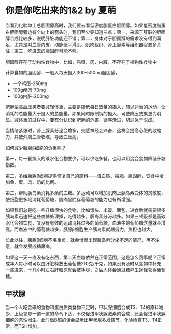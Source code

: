 # 你是你吃出来的1&2 by 夏萌

当看到化验单上总胆固醇高时，我们要去看低密度脂蛋白胆固醇。如果低密度脂蛋白胆固醇旁边有个向上的箭头时，我们至少要知道三点：第一，来源于肝脏的胆固醇合成比较多，说明肝脏功能还不错；第二，身体对于胆固醇的需求没有得到满足，尤其是对血管内皮、动脉壁平滑肌、肌肉组织、肾上腺素等组织器官要多关注；第三，吃进去的胆固醇可能不够。

胆固醇存在于动物性食物中，比如，鸡蛋、肉、内脏，不存在于植物性食物中

计算食物的胆固醇，一般人每天摄入300-500mg胆固醇，

- 一个鸡蛋-250mg
- 100g瘦肉-70mg
- 100g内脏-200mg

肥胖型高血压患者要减轻体重，主要是降低每日热量的摄入，辅以适当的运动，让消耗的总能量大于摄入的总能量。如果同时限制钠的摄入，可使降压效果更为明显。减体重的过程中，要充分认识到肥胖的危害，循序渐进，切忌急于求成。

当情绪紧张时，肾上腺素分泌会增多，交感神经会兴奋，这样会提高心脏的收缩力，并使外周血管收缩，导致血压高。

如何减少胰腺β细胞的负担呢？

第一，每一餐摄入的碳水化合物要少，可以少吃多餐，也可以用混合食物降低升糖指数。

第二，多给胰腺β细胞提供修复自己的原料——蛋白质、磷脂、胆固醇，饮食中增加鱼、蛋、肉、奶的比例。

第三，帮助胰岛素消耗多余的血糖。多运动可以增加肌肉上胰岛素受体的灵敏度，使细胞更多地消耗葡萄糖，肌肉里贮存葡萄糖的能力也有所增强。

如果我们总是吃一些升糖很快的食物，比如馒头、米饭、面包，进食后就需要很多胰岛素迅速把这些血糖处理掉，吃得越多，胰岛素分泌越多。如果三顿饭都是高碳水化合物饮食，又没有有效的运动消耗过多的葡萄糖，血液中的葡萄糖含量就会增高。而血液中的葡萄糖越多，胰腺β细胞生产胰岛素就越努力，负担也越大。

长此以往，胰腺β细胞不堪重负，就会慢慢出现胰岛素分泌不足的情况，再不注意，就会发展成糖尿病。

如果这一天一直没有吃东西，第二天血糖依然在正常范围，这是怎么回事呢？正常成年人每小时可以由肝脏释放出葡萄糖210克/千克，如果没有及时从食物中补充一些进来，十几小时左右肝糖原就会被耗尽，之后人体会通过糖异生途径获得葡萄糖。

## 甲状腺

当一个人吃含碘的食物和蛋白质类食物不足时，甲状腺细胞合成T3、T4的原料减少，上级领导一道一道的命令下达，不仅促进甲状腺激素的合成，还会促进甲状腺细胞的恶性增生。此时做B超的话会显示出甲状腺多发结节，化验检查T3、T4正常，而TSH增加。
